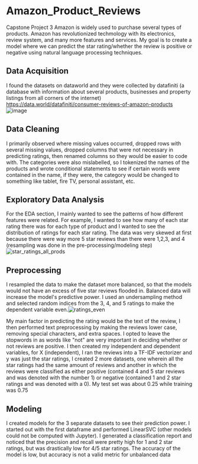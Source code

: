 # Amazon_Product_Reviews
Capstone Project 3
Amazon is widely used to purchase several types of products. Amazon has revolutionized techmology with its electronics, review system, and many more features and services. My goal is to create a model where we can predict the star rating/whether the review is positive or negative using natural language processing techniques.
## Data Acquisition
I found the datasets on dataworld and they were collected by datafiniti (a database with information about several products, businesses and property listings from all corners of the internet)
https://data.world/datafiniti/consumer-reviews-of-amazon-products
![image](https://user-images.githubusercontent.com/72578347/119586134-ba64ae00-bd91-11eb-9757-8b57a9b7db05.png)
## Data Cleaning
I primarily observed where missing values occurred, dropped rows with several missing values, dropped columns that were not necessary in predicting ratings, then renamed columns so they would be easier to code with. The categories were also mislabelled, so I tokenized the names of the products and wrote conditional statements to see if certain words were contained in the name, if they were, the category would be changed to something like tablet, fire TV, personal assistant, etc.
## Exploratory Data Analysis
For the EDA section, I mainly wanted to see the patterns of how different features were related. For example, I wanted to see how many of each star rating there was for each type of product and I wanted to see the distribution of ratings for each star rating. The data was very skewed at first because there were way more 5 star reviews than there were 1,2,3, and 4 (resampling was done in the pre-processing/modeling step)
![star_ratings_all_prods](https://user-images.githubusercontent.com/72578347/119587481-67d8c100-bd94-11eb-80b3-acff8733b16e.png)
## Preprocessing
I resampled the data to make the dataset more balanced, so that the models would not have an excess of five star reviews flooded in. Balanced data will increase the model's predictive power. I used an undersampling method and selected random indices from the 3, 4, and 5 ratings to make the dependent variable even.![ratings_even](https://user-images.githubusercontent.com/72578347/119590144-d2d8c680-bd99-11eb-8586-a5b57b3905c2.png)

My main factor in predicting the rating would be the text of the review, I then performed text preprocessing by making the reviews lower case, removing special characters, and extra spaces. I opted to leave the stopwords in as words like "not" are very important in deciding whether or not reviews are positive. I then created my independent and dependent variables, for X (independent), I ran the reviews into a TF-IDF vectorizer and y was just the star ratings, I created 2 more datasets, one wherein all the star ratings had the same amount of reviews and another in which the reviews were classified as either positive (contained 4 and 5 star reviews and was denoted with the number 1) or negative (contained 1 and 2 star ratings and was denoted with a 0). My test set was about 0.25 while training was 0.75
## Modeling
I created models for the 3 separate datasets to see their prediction power. I started out with the first dataframe and performed LinearSVC (other models could not be computed with Jupyter). I generated a classification report and noticed that the precision and recall were pretty high for 1 and 2 star ratings, but was drastically low for 4/5 star ratings. The accuracy of the model is low, but accuracy is not a valid metric for unbalanced data
